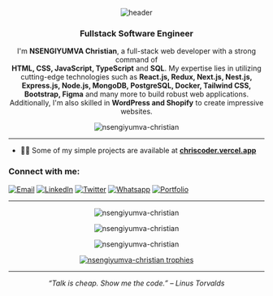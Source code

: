 <!-- BANNER / HEADER -->
<p align="center">
  <!-- You can generate your own custom banner at: https://capsule-render.vercel.app/ -->
  <img 
       src="https://capsule-render.vercel.app/api?type=wave&color=auto&height=200&section=header&text=Hi%20there!%20I'm%20NSENGIYUMVA%20Christian%20👋&fontSize=40&fontColor=ffffff" 
       alt="header"
/>
</p>

<h3 align="center">Fullstack Software Engineer</h3>

<!-- INTRODUCTION -->
<p align="center">
  I'm <strong>NSENGIYUMVA Christian</strong>, a full-stack web developer with a strong command of <br/>
  <strong>HTML, CSS, JavaScript, TypeScript</strong> and <strong>SQL</strong>. My expertise lies in utilizing cutting-edge technologies such as 
  <strong>React.js, Redux, Next.js, Nest.js, Express.js, Node.js, MongoDB, PostgreSQL, Docker, Tailwind CSS, Bootstrap, Figma</strong> 
  and many more to build robust web applications. Additionally, I'm also skilled in <strong>WordPress and Shopify</strong> to create impressive websites.
</p>

<p align="center">
  <img src="https://komarev.com/ghpvc/?username=nsengiyumva-christian&label=Profile%20views&color=0e75b6&style=flat" alt="nsengiyumva-christian" />
</p>

---

<!-- QUICK LINKS / PROJECTS -->
- 👨‍💻 Some of my simple projects are available at [**chriscoder.vercel.app**](https://chriscoder.vercel.app/)

<!-- CONTACT / SOCIALS -->
### Connect with me:
[![Email](https://img.shields.io/badge/--gmail?label=Gmail&logo=Gmail&style=social)](mailto:cristiannsengi@gmail.com)
[![LinkedIn](https://img.shields.io/badge/--linkedin?label=LinkedIn&logo=LinkedIn&style=social)](https://www.linkedin.com/in/nsengiyumva-christian-b9947a233/)
[![Twitter](https://img.shields.io/badge/--twitter?label=Twitter&logo=Twitter&style=social)](https://twitter.com/NSENGIYUMVAChr9)
[![Whatsapp](https://img.shields.io/badge/--whatsapp?label=Whatsapp&logo=whatsapp&style=social)](https://api.whatsapp.com/send?phone=+250786457338&text=Hello%20Chris!%20%F0%9F%91%8B%F0%9F%8F%BB)
[![Portfolio](https://img.shields.io/badge/--globe?label=Portfolio&logo=Portfolio&style=social)](https://nsengiyumvachristian.netlify.app/)

---

<!-- GITHUB STATS SECTION -->
<p align="center">
  <!-- GitHub Streak -->
  <img 
       src="https://github-readme-streak-stats.herokuapp.com?user=nsengiyumva-christian&theme=radical&hide_border=true" 
       alt="nsengiyumva-christian" 
  />
</p>

<p align="center">
  <!-- GitHub Stats -->
  <img 
       src="https://github-readme-stats.vercel.app/api?username=nsengiyumva-christian&show_icons=true&theme=radical&hide_border=true" 
       alt="nsengiyumva-christian" 
  />
</p>

<p align="center">
  <!-- Top Languages -->
  <img 
       src="https://github-readme-stats.vercel.app/api/top-langs?username=nsengiyumva-christian&show_icons=true&locale=en&layout=compact&theme=radical&hide_border=true" 
       alt="nsengiyumva-christian" 
  />
</p>

<!-- TROPHIES (OPTIONAL) -->
<p align="center">
  <!-- You can customize the trophies at: https://github.com/ryo-ma/github-profile-trophy -->
  <a href="https://github.com/ryo-ma/github-profile-trophy">
    <img 
         src="https://github-profile-trophy.vercel.app/?username=nsengiyumva-christian&theme=dracula&no-frame=true&row=1&column=7" 
         alt="nsengiyumva-christian trophies" 
    />
  </a>
</p>

---

<!-- FOOTER -->
<p align="center">
  <i>“Talk is cheap. Show me the code.” – Linus Torvalds</i>
</p>

